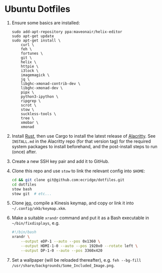 # Ubuntu Dotfiles

1. Ensure some basics are installed:

   ```
   sudo add-apt-repository ppa:maveonair/helix-editor
   sudo apt-get update
   sudo apt-get install \
       curl \
       feh \
       fortunes \
       git \
       helix \
       httpie \
       i3lock \
       imagemagick \
       jq \
       libghc-xmonad-contrib-dev \
       libghc-xmonad-dev \
       pipx \
       python3-ipython \
       ripgrep \
       scrot \
       stow \
       suckless-tools \
       tree \
       xmobar \
       xmonad
   ```

2. Install [Rust](https://rustup.rs/), then use Cargo to install the latest release of
   [Alacritty](https://github.com/alacritty/alacritty]).  See `INSTALL.md` in the Alacritty repo (for that version tag)
   for the required system packages to install beforehand, and the post-install steps to run (once) after.

3. Create a new SSH key pair and add it to GitHub.

4. Clone this repo and use `stow` to link the relevant config into `$HOME`:

   ```bash
   cd && git clone git@github.com:ecridge/dotfiles.git
   cd dotfiles
   stow bash
   stow git  # etc...
   ```

5. Clone [jeo](https://github.com/ecridge/jeo), compile a Kinesis keymap, and copy or link it into
   `~/.config/xkb/keymap.xkm`.

6. Make a suitable `xrandr` command and put it as a Bash executable in `~/bin/fixdisplays`, e.g.

   ```bash
   #!/bin/bash
   xrandr \
       --output eDP-1 --auto --pos 0x1360 \
       --output HDMI-1-0 --auto --pos 1920x0 --rotate left \
       --output DP-1-0 --auto --pos 3360x420
   ```

7. Set a wallpaper (will be reloaded thereafter), e.g. `feh --bg-fill /usr/share/backgrounds/Some_Included_Image.png`.
